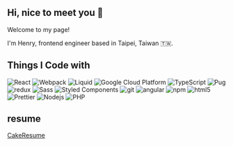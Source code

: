 ## Hi, nice to meet you 👋

Welcome to my page!

I'm Henry, frontend engineer based in Taipei, Taiwan 🇹🇼. 

## Things I Code with

<p>
  <img alt="React" src="https://img.shields.io/badge/-React-45b8d8?&logo=react&logoColor=white" />
  <img alt="Webpack" src="https://img.shields.io/badge/-Webpack-8DD6F9?&logo=webpack&logoColor=white" /> 
  <img alt="Liquid" src="https://img.shields.io/badge/-Liquid-white?logo=shopify" /> 
  <img alt="Google Cloud Platform" src="https://img.shields.io/badge/-Google_Cloud_Platform-1a73e8?&logo=google-cloud&logoColor=white" />
  <img alt="TypeScript" src="https://img.shields.io/badge/-TypeScript-007ACC?&logo=typescript&logoColor=white" />
  <img alt="Pug" src="https://img.shields.io/badge/-Pug-%23fcf8e3?logo=pug" />
  <img alt="redux" src="https://img.shields.io/badge/-Redux-764ABC?&logo=redux&logoColor=white" />
  <img alt="Sass" src="https://img.shields.io/badge/-Sass-CC6699?&logo=sass&logoColor=white" />
  <img alt="Styled Components" src="https://img.shields.io/badge/-Styled_Components-db7092?&logo=styled-components&logoColor=white" />
  <img alt="git" src="https://img.shields.io/badge/-Git-F05032?&logo=git&logoColor=white" />
  <img alt="angular" src="https://img.shields.io/badge/-Angular-DD0031?&logo=angular&logoColor=white" />
  <img alt="npm" src="https://img.shields.io/badge/-NPM-CB3837?&logo=npm&logoColor=white" />
  <img alt="html5" src="https://img.shields.io/badge/-HTML5-E34F26?&logo=html5&logoColor=white" />
  <img alt="Prettier" src="https://img.shields.io/badge/-Prettier-F7B93E?&logo=prettier&logoColor=white" />
  <img alt="Nodejs" src="https://img.shields.io/badge/-Nodejs-43853d?&logo=Node.js&logoColor=white" />
  <img alt="PHP" src="https://img.shields.io/badge/-PHP-white?logo=php" /> 
</p>

## resume
[CakeResume](https://www.cakeresume.com/henry60412) 

<!-- <img src="https://wakatime.com/share/@b0955cac-5dc5-4442-bb7a-c7bac541d6c8/8ef023a8-9574-494a-9046-3508de07b800.svg" width="50%" /> -->

<!-- ## Contribution Stats -->

<!-- <img align="left" src="https://github-contribution-stats.vercel.app/api/?username=HenryMHH" width="50%" /> -->
